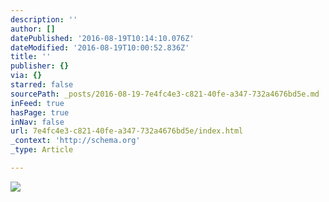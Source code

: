 ```yaml
---
description: ''
author: []
datePublished: '2016-08-19T10:14:10.076Z'
dateModified: '2016-08-19T10:00:52.836Z'
title: ''
publisher: {}
via: {}
starred: false
sourcePath: _posts/2016-08-19-7e4fc4e3-c821-40fe-a347-732a4676bd5e.md
inFeed: true
hasPage: true
inNav: false
url: 7e4fc4e3-c821-40fe-a347-732a4676bd5e/index.html
_context: 'http://schema.org'
_type: Article

---
```

![](https://the-grid-user-content.s3-us-west-2.amazonaws.com/7ae2ea65-c624-458e-b45e-3f20356ce9bc.jpg)